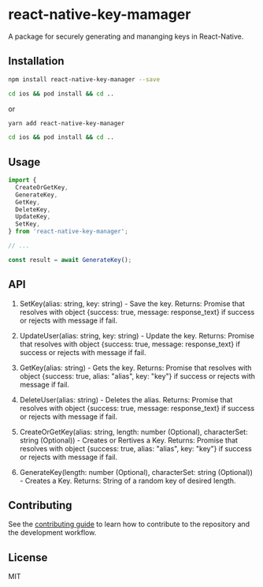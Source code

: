 # react-native-key-mamager

A package for securely generating and mananging keys in React-Native.

## Installation

```sh
npm install react-native-key-manager --save

cd ios && pod install && cd ..
```

or

```sh
yarn add react-native-key-manager

cd ios && pod install && cd ..
```

## Usage

```js
import {
  CreateOrGetKey,
  GenerateKey,
  GetKey,
  DeleteKey,
  UpdateKey,
  SetKey,
} from 'react-native-key-manager';

// ...

const result = await GenerateKey();
```

## API

1. SetKey(alias: string, key: string) - Save the key.
   Returns: Promise that resolves with object {success: true, message: response_text} if success or rejects with message if fail.

2. UpdateUser(alias: string, key: string) - Update the key.
   Returns: Promise that resolves with object {success: true, message: response_text} if success or rejects with message if fail.

3. GetKey(alias: string) - Gets the key.
   Returns: Promise that resolves with object {success: true, alias: "alias", key: "key"} if success or rejects with message if fail.

4. DeleteUser(alias: string) - Deletes the alias.
   Returns: Promise that resolves with object {success: true, message: response_text} if success or rejects with message if fail.

5. CreateOrGetKey(alias: string, length: number (Optional), characterSet: string (Optional)) - Creates or Rertives a Key.
   Returns: Promise that resolves with object {success: true, alias: "alias", key: "key"} if success or rejects with message if fail.

6. GenerateKey(length: number (Optional), characterSet: string (Optional)) - Creates a Key.
   Returns: String of a random key of desired length.

## Contributing

See the [contributing guide](CONTRIBUTING.md) to learn how to contribute to the repository and the development workflow.

## License

MIT
